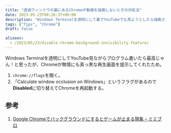 ```yaml
---
title: "透過ウィンドウの裏にあるChromeが動画を描画しないときの対処法"
date: 2023-05-23T00:28:37+09:00
description: "Windows Terminalを透明にして裏でYouTubeでも見ようとしたら描画されなかったのでフラグを切り替えて対処した話"
tags: ["Tips", "Chrome"]
draft: false

aliases:
  - /2023/05/23/disable-chrome-background-invisibility-feature/
---
```


Windows Terminalを透明にしてYouTube見ながらプログラム書いたら最高じゃん！と思ったが、Chromeが無情にも真っ黒な再生画面を提示してくれたため。

1. `chrome://flags`を開く。
2. 「Calculate window occlusion on Windows」というフラグがあるので**Disabled**に切り替えてChromeを再起動する。

## 参考

1. [Google Chromeでバックグラウンドにするとゲームが止まる現象 &#8211; ミミブロ](https://slither-io.jp/%E3%81%9D%E3%81%AE%E4%BB%96/2202031547/)
